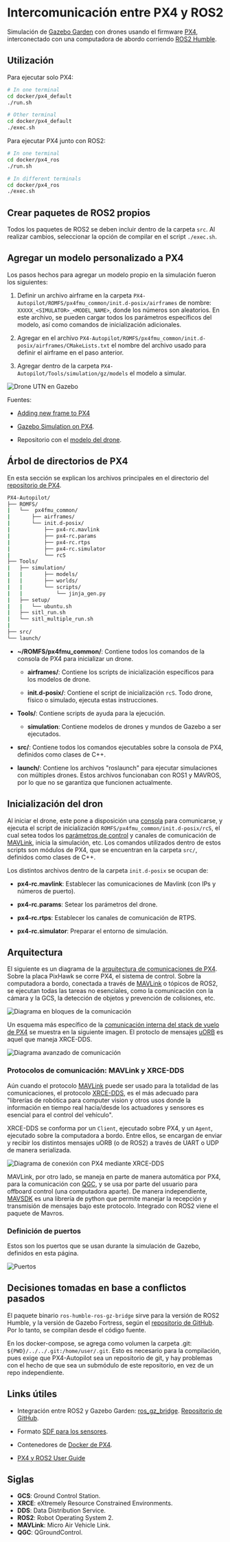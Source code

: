 # Intercomunicación entre PX4 y ROS2

Simulación de [Gazebo Garden](https://gazebosim.org/home) con drones usando el firmware [PX4](https://docs.px4.io/main/en/), interconectado con una computadora de abordo corriendo [ROS2 Humble](https://docs.ros.org/en/humble/index.html).

## Utilización

Para ejecutar solo PX4:

```bash
# In one terminal
cd docker/px4_default
./run.sh

# Other terminal
cd docker/px4_default
./exec.sh
```

Para ejecutar PX4 junto con ROS2:

```bash
# In one terminal
cd docker/px4_ros
./run.sh

# In different terminals
cd docker/px4_ros
./exec.sh
```

## Crear paquetes de ROS2 propios

Todos los paquetes de ROS2 se deben incluir dentro de la carpeta `src`. Al realizar cambios, seleccionar la opción de compilar en el script `./exec.sh`.

## Agregar un modelo personalizado a PX4

Los pasos hechos para agregar un modelo propio en la simulación fueron los siguientes:

1. Definir un archivo airframe en la carpeta `PX4-Autopilot/ROMFS/px4fmu_common/init.d-posix/airframes` de nombre: `XXXXX_<SIMULATOR>_<MODEL_NAME>`, donde los números son aleatorios. En este archivo, se pueden cargar todos los parámetros específicos del modelo, así como comandos de inicialización adicionales.

2. Agregar en el archivo `PX4-Autopilot/ROMFS/px4fmu_common/init.d-posix/airframes/CMakeLists.txt` el nombre del archivo usado para definir el airframe en el paso anterior.

3. Agregar dentro de la carpeta `PX4-Autopilot/Tools/simulation/gz/models` el modelo a simular.

![Drone UTN en Gazebo](media/gz_drone.png)

Fuentes:

* [Adding new frame to PX4](https://docs.px4.io/main/en/dev_airframes/adding_a_new_frame.html)

* [Gazebo Simulation on PX4](https://docs.px4.io/main/en/sim_gazebo_gz/).

* Repositorio con el [modelo del drone](https://github.com/utnpiddrones/drone_utn_model).

## Árbol de directorios de PX4

En esta sección se explican los archivos principales en el directorio del [repositorio de PX4](https://github.com/PX4/PX4-Autopilot).

```bash
PX4-Autopilot/
├── ROMFS/
|   └──  px4fmu_common/
|       ├── airframes/
|       └── init.d-posix/
|           ├── px4-rc.mavlink
|           ├── px4-rc.params  
|           ├── px4-rc.rtps
|           ├── px4-rc.simulator
|           └── rcS
├── Tools/
|   ├── simulation/
|   |       ├── models/
|   |       ├── worlds/
|   |       └── scripts/
|   |           └── jinja_gen.py
|   ├── setup/
|   |   └── ubuntu.sh
|   ├── sitl_run.sh
|   └── sitl_multiple_run.sh
|
├── src/
└── launch/
```

* **~/ROMFS/px4fmu_common/**: Contiene todos los comandos de la consola de PX4 para inicializar un drone.

  * **airframes/**: Contiene los scripts de inicialización específicos para los modelos de drone.

  * **init.d-posix/**: Contiene el script de inicialización `rcS`. Todo drone, físico o simulado, ejecuta estas instrucciones.

* **Tools/**: Contiene scripts de ayuda para la ejecución.

  * **simulation**:  Contiene modelos de drones y mundos de Gazebo a ser ejecutados.

* **src/**: Contiene todos los comandos ejecutables sobre la consola de PX4, definidos como clases de C++.

* **launch/**: Contiene los archivos "roslaunch" para ejecutar simulaciones con múltiples drones. Estos archivos funcionaban con ROS1 y MAVROS, por lo que no se garantiza que funcionen actualmente.

## Inicialización del dron

Al iniciar el drone, este pone a disposición una [consola](https://docs.px4.io/master/en/concept/system_startup.html) para comunicarse, y ejecuta el script de inicialización `ROMFS/px4fmu_common/init.d-posix/rcS`, el cual setea todos los [parámetros de control](https://docs.px4.io/master/en/advanced_config/parameter_reference.html) y canales de comunicación de [MAVLink](https://mavlink.io/en/), inicia la simulación, etc. Los comandos utilizados dentro de estos scripts son módulos de PX4, que se encuentran en la carpeta `src/`, definidos como clases de C++.

Los distintos archivos dentro de la carpeta `init.d-posix` se ocupan de:

* **px4-rc.mavlink**: Establecer las comunicaciones de Mavlink (con IPs y números de puerto).

* **px4-rc.params**: Setear los parámetros del drone.

* **px4-rc.rtps**: Establecer los canales de comunicación de RTPS.

* **px4-rc.simulator**: Preparar el entorno de simulación.

## Arquitectura

El siguiente es un diagrama de la [arquitectura de comunicaciones de PX4](https://docs.px4.io/master/en/concept/px4_systems_architecture.html). Sobre la placa PixHawk se corre PX4, el sistema de control. Sobre la computadora a bordo, conectada a través de [MAVLink](https://mavlink.io/en/) o tópicos de ROS2, se ejecutan todas las tareas no esenciales, como la comunicación con la cámara y la GCS, la detección de objetos y prevención de colisiones, etc.

![Diagrama en bloques de la comunicación](https://docs.px4.io/master/assets/img/px4_arch_fc_companion.c430665d.svg)

Un esquema más específico de la [comunicación interna del stack de vuelo de PX4](https://docs.px4.io/main/en/concept/architecture.html) se muestra en la siguiente imagen. El protoclo de mensajes [uORB](https://docs.px4.io/master/en/msg_docs/) es aquel que maneja XRCE-DDS.

![Diagrama avanzado de comunicación](https://docs.px4.io/master/assets/img/PX4_Architecture.fa89af6b.svg)

### Protocolos de comunicación: MAVLink y XRCE-DDS

Aún cuando el protocolo [MAVLink](https://mavlink.io/en/) puede ser usado para la totalidad de las comunicaciones, el protocolo [XRCE-DDS](https://docs.px4.io/main/en/middleware/xrce_dds.html), es el más adecuado para "librerías de robótica para computer vision y otros usos donde la información en tiempo real hacia/desde los actuadores y sensores es esencial para el control del vehículo".

XRCE-DDS se conforma por un `Client`, ejecutado sobre PX4, y un `Agent`, ejecutado sobre la computadora a bordo. Entre ellos, se encargan de enviar y recibir los distintos mensajes uORB (o de ROS2) a través de UART o UDP de manera serializada.

![Diagrama de conexión con PX4 mediante XRCE-DDS](https://docs.px4.io/main/assets/img/architecture_xrce-dds_ros2.fed61809.svg)

MAVLink, por otro lado, se maneja en parte de manera automática por PX4, para la comunicación con [QGC](http://qgroundcontrol.com/), y se usa por parte del usuario para offboard control (una computadora aparte). De manera independiente, [MAVSDK](https://mavsdk.mavlink.io/main/en/index.html) es una librería de python que permite manejar la recepción y transmisión de mensajes bajo este protocolo. Integrado con ROS2 viene el paquete de Mavros.

### Definición de puertos

Estos son los puertos que se usan durante la simulación de Gazebo, definidos en esta página.

![Puertos](https://docs.px4.io/master/assets/img/px4_sitl_overview.d5d197f2.svg)

## Decisiones tomadas en base a conflictos pasados

El paquete binario `ros-humble-ros-gz-bridge` sirve para la versión de ROS2 Humble, y la versión de Gazebo Fortress, según el [repositorio de GitHub](https://github.com/gazebosim/ros_gz/tree/ros2/ros_gz_bridge). Por lo tanto, se compilan desde el código fuente.

En los docker-compose, se agrega como volumen la carpeta .git: `${PWD}/../../.git:/home/user/.git`. Esto es necesario para la compilación, pues exige que PX4-Autopilot sea un repositorio de git, y hay problemas con el hecho de que sea un submódulo de este repositorio, en vez de un repo independiente.

## Links útiles

* Integración entre ROS2 y Gazebo Garden: [ros_gz_bridge](https://gazebosim.org/docs/garden/ros2_integration). [Repositorio de GitHub](https://github.com/gazebosim/ros_gz/tree/ros2/ros_gz_bridge).

* Formato [SDF para los sensores](http://sdformat.org/spec?elem=sensor).

* Contenedores de [Docker de PX4](https://docs.px4.io/main/en/test_and_ci/docker.html).

* [PX4 y ROS2 User Guide](https://docs.px4.io/main/en/ros/ros2_comm.html)

## Siglas

* **GCS**: Ground Control Station.
* **XRCE**: eXtremely Resource Constrained Environments.
* **DDS**: Data Distribution Service.
* **ROS2**: Robot Operating System 2.
* **MAVLink**: Micro Air Vehicle Link.
* **QGC**: QGroundControl.
